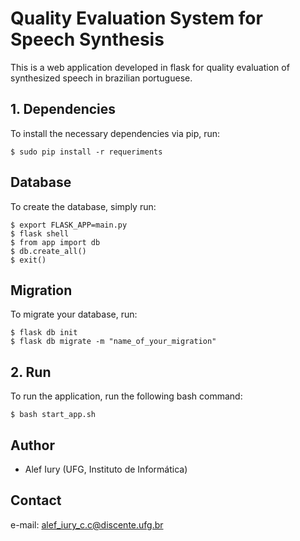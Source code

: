 # Quality Evaluation System for Speech Synthesis

This is a web application developed in flask for quality evaluation of synthesized speech in brazilian portuguese.

## 1. Dependencies

To install the necessary dependencies via pip, run:

```
$ sudo pip install -r requeriments
```

## Database

To create the database, simply run:

```
$ export FLASK_APP=main.py
$ flask shell
$ from app import db
$ db.create_all()
$ exit()
```

## Migration

To migrate your database, run:

```
$ flask db init
$ flask db migrate -m "name_of_your_migration"
```

## 2. Run

To run the application, run the following bash command:

```
$ bash start_app.sh
```

## Author

- Alef Iury (UFG, Instituto de Informática)

## Contact

e-mail: alef_iury_c.c@discente.ufg.br
